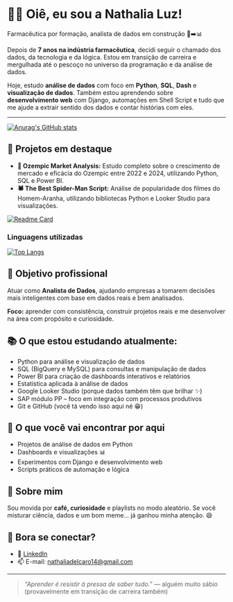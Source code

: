<h1>👩‍💻 Oiê, eu sou a <strong>Nathalia Luz</strong>!</h1>

<p>Farmacêutica por formação, analista de dados em construção 🧪➡️📊</p>

<p>Depois de <strong>7 anos na indústria farmacêutica</strong>, decidi seguir o chamado dos dados, da tecnologia e da lógica. Estou em transição de carreira e mergulhada até o pescoço no universo da programação e da análise de dados.</p>

<p>Hoje, estudo <strong>análise de dados</strong> com foco em <strong>Python</strong>, <strong>SQL</strong>, <strong>Dash</strong> e <strong>visualização de dados</strong>. Também estou aprendendo sobre <strong>desenvolvimento web</strong> com Django, automações em Shell Script e tudo que me ajude a extrair sentido dos dados e contar histórias com eles.</p>

<hr>

[![Anurag's GitHub stats](https://github-readme-stats.vercel.app/api?username=natluz120&show_icons=true&theme=dark)](https://github.com/anuraghazra/github-readme-stats)

<h2>🚀 Projetos em destaque</h2>

<ul>
  <li><strong>💉 Ozempic Market Analysis:</strong> Estudo completo sobre o crescimento de mercado e eficácia do Ozempic entre 2022 e 2024, utilizando Python, SQL e Power BI.</li>
  <li><strong>🕷️ The Best Spider-Man Script:</strong> Análise de popularidade dos filmes do Homem-Aranha, utilizando bibliotecas Python e Looker Studio para visualizações.</li>
</ul>

[![Readme Card](https://github-readme-stats.vercel.app/api/pin/?username=natluz120&repo=ozempic-market-analysis&theme=dark)](https://github.com/anuraghazra/github-readme-stats)

### Linguagens utilizadas
[![Top Langs](https://github-readme-stats.vercel.app/api/top-langs/?username=natluz120&layout=compact)](https://github.com/anuraghazra/github-readme-stats)

<h2>🎯 Objetivo profissional</h2>
<p>Atuar como <strong>Analista de Dados</strong>, ajudando empresas a tomarem decisões mais inteligentes com base em dados reais e bem analisados.</p>
<p><strong>Foco:</strong> aprender com consistência, construir projetos reais e me desenvolver na área com propósito e curiosidade.</p>

<h2>📚 O que estou estudando atualmente:</h2>
<ul>
  <li>Python para análise e visualização de dados</li>
  <li>SQL (BigQuery e MySQL) para consultas e manipulação de dados</li>
  <li>Power BI para criação de dashboards interativos e relatórios</li>
  <li>Estatística aplicada à análise de dados</li>
  <li>Google Looker Studio (porque dados também têm que brilhar ✨)</li>
  <li>SAP módulo PP – foco em integração com processos produtivos</li>
  <li>Git e GitHub (você tá vendo isso aqui né 😁)</li>
</ul>

<h2>🧩 O que você vai encontrar por aqui</h2>
<ul>
  <li>Projetos de análise de dados em Python</li>
  <li>Dashboards e visualizações 📊</li>
  <li>Experimentos com Django e desenvolvimento web</li>
  <li>Scripts práticos de automação e lógica</li>
</ul>

<h2>🌱 Sobre mim</h2>
<p>Sou movida por <strong>café, curiosidade</strong> e playlists no modo aleatório.  
Se você misturar ciência, dados e um bom meme... já ganhou minha atenção. 😄</p>

<h2>🤝 Bora se conectar?</h2>
<ul>
  <li>💼 <a href="https://www.linkedin.com/in/nathalia-l" target="_blank">LinkedIn</a></li>
  <li>📫 E-mail: <a href="mailto:nathaliadelcaro14@gmail.com">nathaliadelcaro14@gmail.com</a></li>
</ul>

<hr>

<blockquote>
  <em>“Aprender é resistir à pressa de saber tudo.”</em> — alguém muito sábio (provavelmente em transição de carreira também)
</blockquote>
